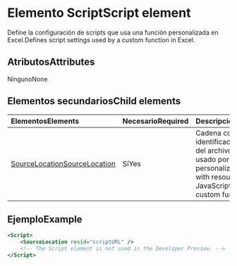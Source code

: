 # <a name="script-element"></a><span data-ttu-id="d7609-101">Elemento Script</span><span class="sxs-lookup"><span data-stu-id="d7609-101">Script element</span></span>

<span data-ttu-id="d7609-102">Define la configuración de scripts que usa una función personalizada en Excel.</span><span class="sxs-lookup"><span data-stu-id="d7609-102">Defines script settings used by a custom function in Excel.</span></span>

## <a name="attributes"></a><span data-ttu-id="d7609-103">Atributos</span><span class="sxs-lookup"><span data-stu-id="d7609-103">Attributes</span></span>

<span data-ttu-id="d7609-104">Ninguno</span><span class="sxs-lookup"><span data-stu-id="d7609-104">None</span></span>

## <a name="child-elements"></a><span data-ttu-id="d7609-105">Elementos secundarios</span><span class="sxs-lookup"><span data-stu-id="d7609-105">Child elements</span></span>

|<span data-ttu-id="d7609-106">Elementos</span><span class="sxs-lookup"><span data-stu-id="d7609-106">Elements</span></span>  |  <span data-ttu-id="d7609-107">Necesario</span><span class="sxs-lookup"><span data-stu-id="d7609-107">Required</span></span>  |  <span data-ttu-id="d7609-108">Descripción</span><span class="sxs-lookup"><span data-stu-id="d7609-108">Description</span></span>  |
|:-----|:-----|:-----|
|  [<span data-ttu-id="d7609-109">SourceLocation</span><span class="sxs-lookup"><span data-stu-id="d7609-109">SourceLocation</span></span>](customfunctionssourcelocation.md)  |  <span data-ttu-id="d7609-110">Sí</span><span class="sxs-lookup"><span data-stu-id="d7609-110">Yes</span></span>  | <span data-ttu-id="d7609-111">Cadena con el identificador de recurso del archivo JavaScript usado por funciones personalizadas.</span><span class="sxs-lookup"><span data-stu-id="d7609-111">String with resource id of the JavaScript file used by custom functions.</span></span>|

## <a name="example"></a><span data-ttu-id="d7609-112">Ejemplo</span><span class="sxs-lookup"><span data-stu-id="d7609-112">Example</span></span>

```xml
<Script>
    <SourceLocation resid="scriptURL" />
    <!-- The Script element is not used in the Developer Preview. -->
</Script>
```
